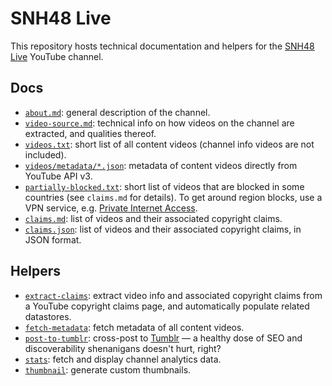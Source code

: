 # SNH48 Live

This repository hosts technical documentation and helpers for the [SNH48 Live](https://www.youtube.com/channel/UC10BBCJQasWk_08Fdz0XCsQ) YouTube channel.

## Docs

- [`about.md`](about.md): general description of the channel.
- [`video-source.md`](video-source.md): technical info on how videos on the channel are extracted, and qualities thereof.
- [`videos.txt`](videos.txt): short list of all content videos (channel info videos are not included).
- [`videos/metadata/*.json`](videos/metadata): metadata of content videos directly from YouTube API v3.
- [`partially-blocked.txt`](partially-blocked.txt): short list of videos that are blocked in some countries (see `claims.md` for details). To get around region blocks, use a VPN service, e.g. [Private Internet Access](https://www.privateinternetaccess.com/).
- [`claims.md`](claims.md): list of videos and their associated copyright claims.
- [`claims.json`](claims.json): list of videos and their associated copyright claims, in JSON format.

## Helpers

- [`extract-claims`](bin/extract-claims): extract video info and associated copyright claims from a YouTube copyright claims page, and automatically populate related datastores.
- [`fetch-metadata`](bin/fetch-metadata): fetch metadata of all content videos.
- [`post-to-tumblr`](bin/post-to-tumblr): cross-post to [Tumblr](https://snh48live.tumblr.com) — a healthy dose of SEO and discoverability shenanigans doesn't hurt, right?
- [`stats`](bin/stats): fetch and display channel analytics data.
- [`thumbnail`](bin/thumbnail): generate custom thumbnails.
